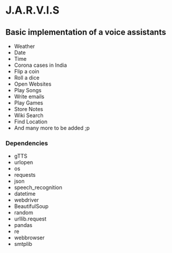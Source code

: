 # J.A.R.V.I.S

## Basic implementation of a voice assistants

* Weather
* Date 
* Time
* Corona cases in India
* Flip a coin
* Roll a dice
* Open Websites
* Play Songs
* Write emails
* Play Games
* Store Notes
* Wiki Search
* Find Location
* And many more to be added ;p


### Dependencies

* gTTS
* urlopen
* os
* requests
* json
* speech_recognition 
* datetime
* webdriver
* BeautifulSoup
* random
* urllib.request
* pandas
* re
* webbrowser
* smtplib


